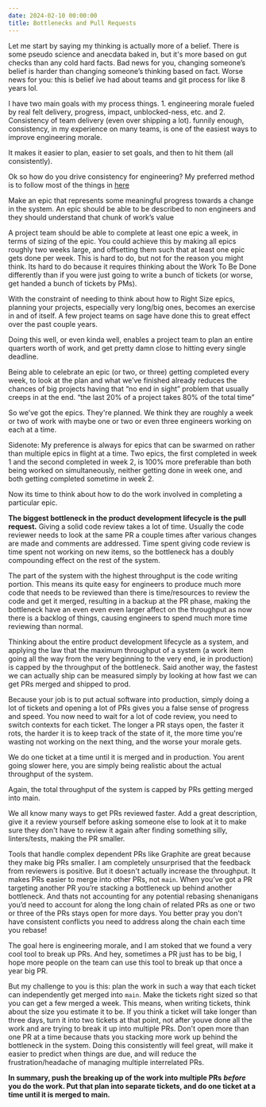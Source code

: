 ```yaml
---
date: 2024-02-10 00:00:00
title: Bottlenecks and Pull Requests
---
```


Let me start by saying my thinking is actually more of a belief. There is some pseudo science and anecdata baked in, but it's more based on gut checks than any cold hard facts. Bad news for you, changing someone’s belief is harder than changing someone’s thinking based on fact. Worse news for you: this is belief ive had about teams and git process for like 8 years lol.

I have two main goals with my process things. 1. engineering morale fueled by real felt delivery, progress, impact, unblocked-ness, etc. and 2. Consistency of team delivery (even over shipping a lot). funnily enough, consistency, in my experience on many teams, is one of the easiest ways to improve engineering morale.

It makes it easier to plan, easier to set goals, and then to hit them (all consistently).

Ok so how do you drive consistency for engineering? My preferred method is to follow most of the things in [here](/things-to-follow)

Make an epic that represents some meaningful progress towards a change in the system. An epic should be able to be described to non engineers and they should understand that chunk of work’s value

A project team should be able to complete at least one epic a week, in terms of sizing of the epic. You could achieve this by making all epics roughly two weeks large, and offsetting them such that at least one epic gets done per week. This is hard to do, but not for the reason you might think. Its hard to do because it requires thinking about the Work To Be Done differently than if you were just going to write a bunch of tickets (or worse, get handed a bunch of tickets by PMs).

With the constraint of needing to think about how to Right Size epics, planning your projects, especially very long/big ones, becomes an exercise in and of itself. A few project teams on sage have done this to great effect over the past couple years.

Doing this well, or even kinda well, enables a project team to plan an entire quarters worth of work, and get pretty damn close to hitting every single deadline.

Being able to celebrate an epic (or two, or three) getting completed every week, to look at the plan and what we’ve finished already reduces the chances of big projects having that “no end in sight” problem that usually creeps in at the end. “the last 20% of a project takes 80% of the total time”

So we’ve got the epics. They're planned. We think they are roughly a week or two of work with maybe one or two or even three engineers working on each at a time.

Sidenote: My preference is always for epics that can be swarmed on rather than multiple epics in flight at a time. Two epics, the first completed in week 1 and the second completed in week 2, is 100% more preferable than both being worked on simultaneously, neither getting done in week one, and both getting completed sometime in week 2.

Now its time to think about how to do the work involved in completing a particular epic.

**The biggest bottleneck in the product development lifecycle is the pull request.** Giving a solid code review takes a lot of time. Usually the code reviewer needs to look at the same PR a couple times after various changes are made and comments are addressed. Time spent giving code review is time spent not working on new items, so the bottleneck has a doubly compounding effect on the rest of the system.

The part of the system with the highest throughput is the code writing portion. This means its quite easy for engineers to produce much more code that needs to be reviewed than there is time/resources to review the code and get it merged, resulting in a backup at the PR phase, making the bottleneck have an even even even larger affect on the throughput as now there is a backlog of things, causing engineers to spend much more time reviewing than normal.

Thinking about the entire product development lifecycle as a system, and applying the law that the maximum throughput of a system (a work item going all the way from the very beginning to the very end, ie in production) is capped by the throughput of the bottleneck. Said another way, the fastest we can actually ship can be measured simply by looking at how fast we can get PRs merged and shipped to prod.

Because your job is to put actual software into production, simply doing a lot of tickets and opening a lot of PRs gives you a false sense of progress and speed. You now need to wait for a lot of code review, you need to switch contexts for each ticket. The longer a PR stays open, the faster it rots, the harder it is to keep track of the state of it, the more time you're wasting not working on the next thing, and the worse your morale gets.

We do one ticket at a time until it is merged and in production. You arent going slower here, you are simply being realistic about the actual throughput of the system.

Again, the total throughput of the system is capped by PRs getting merged into main.

We all know many ways to get PRs reviewed faster. Add a great description, give it a review yourself before asking someone else to look at it to make sure they don't have to review it again after finding something silly, linters/tests, making the PR smaller.

Tools that handle complex dependent PRs like Graphite are great because they make big PRs smaller. I am completely unsurprised that the feedback from reviewers is positive. But it doesn't actually increase the throughput. It makes PRs easier to merge into other PRs, not `main`. When you’ve got a PR targeting another PR you’re stacking a bottleneck up behind another bottleneck. And thats not accounting for any potential rebasing shenanigans you’d need to account for along the long chain of related PRs as one or two or three of the PRs stays open for more days. You better pray you don't have consistent conflicts you need to address along the chain each time you rebase!

The goal here is engineering morale, and I am stoked that we found a very cool tool to break up PRs. And hey, sometimes a PR just has to be big, I hope more people on the team can use this tool to break up that once a year big PR.

But my challenge to you is this: plan the work in such a way that each ticket can independently get merged into `main`. Make the tickets right sized so that you can get a few merged a week. This means, when writing tickets, think about the size you estimate it to be. If you think a ticket will take longer than three days, turn it into two tickets at that point, not after youve done all the work and are trying to break it up into multiple PRs. Don't open more than one PR at a time because thats you stacking more work up behind the bottleneck in the system. Doing this consistently will feel great, will make it easier to predict when things are due, and will reduce the frustration/headache of managing multiple interrelated PRs.

**In summary, push the breaking up of the work into multiple PRs** _**before**_ **you do the work. Put that plan into separate tickets, and do one ticket at a time until it is merged to main.**